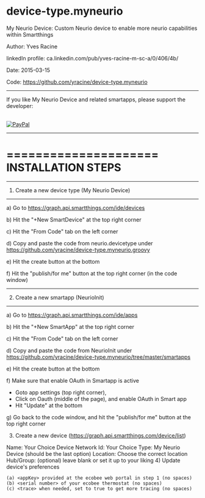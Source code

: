 # device-type.myneurio
My Neurio Device:  Custom Neurio device to enable more neurio capabilities within Smartthings 

Author:             Yves Racine

linkedIn profile:   ca.linkedin.com/pub/yves-racine-m-sc-a/0/406/4b/

Date:               2015-03-15

Code: https://github.com/yracine/device-type.myneurio

**************************************************************************************************
If you like My Neurio Device and related smartapps, please support the developer:


<br/> [![PayPal](https://www.paypalobjects.com/en_US/i/btn/btn_donate_SM.gif)](
https://www.paypal.com/cgi-bin/webscr?cmd=_donations&business=yracine%40yahoo%2ecom&lc=US&item_name=Maisons%20ecomatiq&no_note=0&currency_code=USD&bn=PP%2dDonationsBF%3abtn_donateCC_LG%2egif%3aNonHostedGuest)

**************************************************************************************************

=====================
INSTALLATION STEPS
=====================

*************************************************
1) Create a new device type (My Neurio Device)
*************************************************


a) Go to https://graph.api.smartthings.com/ide/devices

b) Hit the "+New SmartDevice" at the top right corner

c) Hit the "From Code" tab on the left corner

d) Copy and paste the code from neurio.devicetype
under https://github.com/yracine/device-type.myneurio.groovy

e) Hit the create button at the bottom

f) Hit the "publish/for me" button at the top right corner (in the code window)

*************************************************
2) Create a new smartapp (NeurioInit)
*************************************************

a) Go to https://graph.api.smartthings.com/ide/apps

b) Hit the "+New SmartApp" at the top right corner

c) Hit the "From Code" tab on the left corner

d) Copy and paste the code from NeurioInit
under https://github.com/yracine/device-type.myneurio/tree/master/smartapps

e) Hit the create button at the bottom

f) Make sure that enable OAuth in Smartapp is active 

* Goto app settings (top right corner), 
* Click on Oauth (middle of the page), and enable OAuth in Smart app
* Hit "Update" at the bottom

g) Go back to the code window, and hit the "publish/for me" button at the top right corner 

3) Create a new device (https://graph.api.smartthings.com/device/list)

  Name: Your Choice
  Device Network Id: Your Choice
  Type: My Neurio Device (should be the last option)
  Location: Choose the correct location
  Hub/Group: (optional) leave blank or set it up to your liking
4) Update device's preferences

    (a) <appKey> provided at the ecobee web portal in step 1 (no spaces)
    (b) <serial number> of your ecobee thermostat (no spaces)
    (c) <trace> when needed, set to true to get more tracing (no spaces)



